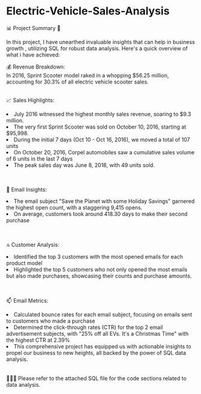 # Electric-Vehicle-Sales-Analysis

📊 Project Summary 🚀

In this project, I have unearthed invaluable insights that can help in business growth , utilizing SQL for robust data analysis. Here's a quick overview of what i have achieved:

💰 Revenue Breakdown:<br>
In 2016, Sprint Scooter model raked in a whopping $56.25 million, accounting for 30.3% of all electric vehicle scooter sales.
<br><br>

📈 Sales Highlights:<br>
<li>July 2016 witnessed the highest monthly sales revenue, soaring to $9.3 million.</li>
<li>The very first Sprint Scooter was sold on October 10, 2016, starting at $95,998. </li>
<li>During the initial 7 days (Oct 10 - Oct 16, 2016), we moved a total of 107 units</li>
<li>On October 20, 2016, Corpel automobiles saw a cumulative sales volume of 6 units in the last 7 days</li>
<li>The peak sales day was June 8, 2018, with 49 units sold.</li>
<br><br>

📧 Email Insights:<br>
<li>The email subject "Save the Planet with some Holiday Savings" garnered the highest open count, with a staggering 9,415 opens.</li>
<li>On average, customers took around 418.30 days to make their second purchase</li>
<br><br>

🔝 Customer Analysis:<br>
<li>Identified the top 3 customers with the most opened emails for each product model</li>
<li>Highlighted the top 5 customers who not only opened the most emails but also made purchases, showcasing their counts and purchase amounts.</li>
<br><br>

📫 Email Metrics:<br>
<li>Calculated bounce rates for each email subject, focusing on emails sent to customers who made a purchase</li>
<li>Determined the click-through rates (CTR) for the top 2 email advertisement subjects, with "25% off all EVs. It's a Christmas Time"  with the highest CTR at 2.39%</li>
<li>This comprehensive project has equipped us with actionable insights to propel our business to new heights, all backed by the power of SQL data analysis. </li>
<br><br>
  🚗💼💡 Please refer to the attached SQL file for the code sections related to data analysis.<br>
